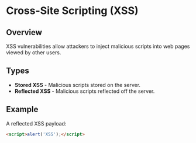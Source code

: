 

 # Cross-Site Scripting (XSS)

## Overview
XSS vulnerabilities allow attackers to inject malicious scripts into web pages viewed by other users.

## Types
- **Stored XSS** - Malicious scripts stored on the server.
- **Reflected XSS** - Malicious scripts reflected off the server.

## Example
A reflected XSS payload:
```html
<script>alert('XSS');</script>

